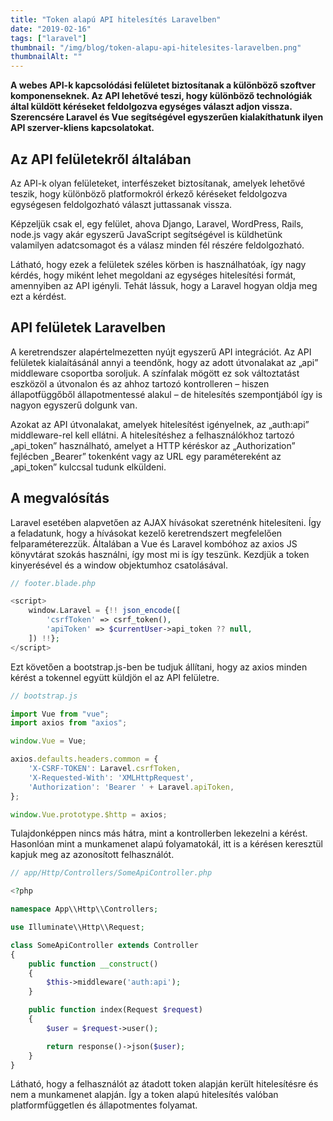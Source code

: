 ```yaml
---
title: "Token alapú API hitelesítés Laravelben"
date: "2019-02-16"
tags: ["laravel"]
thumbnail: "/img/blog/token-alapu-api-hitelesites-laravelben.png"
thumbnailAlt: ""
---
```


**A webes API-k kapcsolódási felületet biztosítanak a különböző szoftver komponenseknek. Az API lehetővé teszi, hogy különböző technológiák által küldött kéréseket feldolgozva egységes választ adjon vissza. Szerencsére Laravel és Vue segítségével egyszerűen kialakíthatunk ilyen API szerver-kliens kapcsolatokat.**

## Az API felületekről általában

Az API-k olyan felületeket, interfészeket biztosítanak, amelyek lehetővé teszik, hogy különböző platformokról érkező kéréseket feldolgozva egységesen feldolgozható választ juttassanak vissza.

Képzeljük csak el, egy felület, ahova Django, Laravel, WordPress, Rails, node.js vagy akár egyszerű JavaScript segítségével is küldhetünk valamilyen adatcsomagot és a válasz minden fél részére feldolgozható.

Látható, hogy ezek a felületek széles körben is használhatóak, így nagy kérdés, hogy miként lehet megoldani az egységes hitelesítési formát, amennyiben az API igényli. Tehát lássuk, hogy a Laravel hogyan oldja meg ezt a kérdést.

## API felületek Laravelben

A keretrendszer alapértelmezetten nyújt egyszerű API integrációt. Az API felületek kialaításánál annyi a teendőnk, hogy az adott útvonalakat az „api” middleware csoportba soroljuk. A színfalak mögött ez sok változtatást eszközöl a útvonalon és az ahhoz tartozó kontrolleren – hiszen állapotfüggőből állapotmentessé alakul – de hitelesítés szempontjából így is nagyon egyszerű dolgunk van.

Azokat az API útvonalakat, amelyek hitelesítést igényelnek, az „auth:api” middleware-rel kell ellátni. A hitelesítéshez a felhasználókhoz tartozó „api\_token” használható, amelyet a HTTP kéréskor az „Authorization” fejlécben „Bearer” tokenként vagy az URL egy paramétereként az „api\_token” kulccsal tudunk elküldeni.

## A megvalósítás

Laravel esetében alapvetően az AJAX hívásokat szeretnénk hitelesíteni. Így a feladatunk, hogy a hívásokat kezelő keretrendszert megfelelően felparaméterezzük. Általában a Vue és Laravel kombóhoz az axios JS könyvtárat szokás használni, így most mi is így teszünk. Kezdjük a token kinyerésével és a window objektumhoz csatolásával.

```php
// footer.blade.php

<script>
    window.Laravel = {!! json_encode([
        'csrfToken' => csrf_token(),
        'apiToken' => $currentUser->api_token ?? null,
    ]) !!};
</script>
```

Ezt követően a bootstrap.js-ben be tudjuk állítani, hogy az axios minden kérést a tokennel együtt küldjön el az API felületre.

```js
// bootstrap.js

import Vue from "vue";
import axios from "axios";

window.Vue = Vue;

axios.defaults.headers.common = {
    'X-CSRF-TOKEN': Laravel.csrfToken,
    'X-Requested-With': 'XMLHttpRequest',
    'Authorization': 'Bearer ' + Laravel.apiToken,
};

window.Vue.prototype.$http = axios;
```

Tulajdonképpen nincs más hátra, mint a kontrollerben lekezelni a kérést. Hasonlóan mint a munkamenet alapú folyamatokál, itt is a kérésen keresztül kapjuk meg az azonosított felhasználót.

```php
// app/Http/Controllers/SomeApiController.php

<?php

namespace App\\Http\\Controllers;

use Illuminate\\Http\\Request;

class SomeApiController extends Controller
{
    public function __construct()
    {
        $this->middleware('auth:api');
    }

    public function index(Request $request)
    {
        $user = $request->user();

        return response()->json($user);
    }
}
```

Látható, hogy a felhasználót az átadott token alapján került hitelesítésre és nem a munkamenet alapján. Így a token alapú hitelesítés valóban platformfüggetlen és állapotmentes folyamat.
